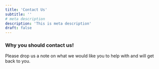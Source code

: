 ```yaml
---
title: 'Contact Us'
subtitle: ''
# meta description
description: 'This is meta description'
draft: false
---
```


### Why you should contact us!

Please drop us a note on what we would like you to help with and will get back to you.

